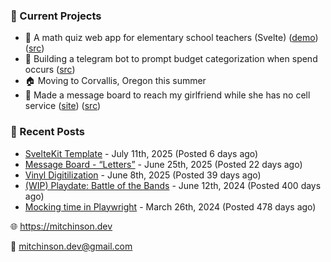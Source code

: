 ### 📌 Current Projects
- 📝 A math quiz web app for elementary school teachers (Svelte) ([demo](https://quiz-staging.mitchinson.dev/)) ([src](https://github.com/bmitchinson/budget-entry))
- 💸 Building a telegram bot to prompt budget categorization when spend occurs ([src](https://github.com/bmitchinson/sms-accountant))
- 🏠 Moving to Corvallis, Oregon this summer
- 💌 Made a message board to reach my girlfriend while she has no cell service ([site](https://letters.mitchinson.dev/)) ([src](https://github.com/bmitchinson/letters))

### 📝 Recent Posts

- [SvelteKit Template](https://blog.mitchinson.dev/sveltekit-template) - July 11th, 2025 (Posted 6 days ago)
- [Message Board - “Letters”](https://blog.mitchinson.dev/letters) - June 25th, 2025 (Posted 22 days ago)
- [Vinyl Digitilization](https://blog.mitchinson.dev/vinyl) - June 8th, 2025 (Posted 39 days ago)
- [(WIP) Playdate: Battle of the Bands](https://blog.mitchinson.dev/playdate-dev-one) - June 12th, 2024 (Posted 400 days ago)
- [Mocking time in Playwright](https://blog.mitchinson.dev/playwright-mock-time) - March 26th, 2024 (Posted 478 days ago)

🌐 https://mitchinson.dev

💌 mitchinson.dev@gmail.com
